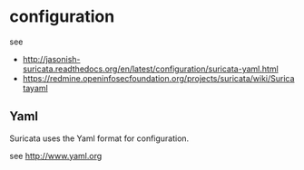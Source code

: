 # configuration

see
 * http://jasonish-suricata.readthedocs.org/en/latest/configuration/suricata-yaml.html
 * https://redmine.openinfosecfoundation.org/projects/suricata/wiki/Suricatayaml

## Yaml

Suricata uses the Yaml format for configuration.

see http://www.yaml.org

## 
